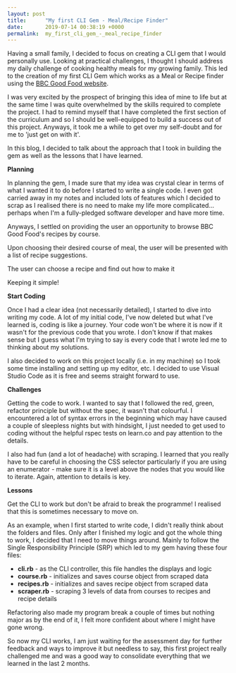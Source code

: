 ```yaml
---
layout: post
title:      "My first CLI Gem - Meal/Recipe Finder"
date:       2019-07-14 00:38:19 +0000
permalink:  my_first_cli_gem_-_meal_recipe_finder
---
```



Having a small family, I decided to focus on creating a CLI gem that I would personally use. Looking at practical challenges, I thought I should address my daily challenge of cooking healthy meals for my growing family. This led to the creation of my first CLI Gem which works as a Meal or Recipe finder using the [BBC Good Food website](http://https://www.bbcgoodfood.com/recipes). 

I was very excited by the prospect of bringing this idea of mine to life but at the same time I was quite overwhelmed by the skills required to complete the project. I had to remind myself that I have completed the first section of the curriculum and so I should be well-equipped to build a success out of this project. Anyways, it took me a while to get over my self-doubt and for me to 'just get on with it'. 

In this blog, I decided to talk about the approach that I took in building the gem as well as the lessons that I have learned. 

**Planning**

In planning the gem, I made sure that my idea was crystal clear in terms of what I wanted it to do before I started to write a single code. I even got carried away in my notes and included lots of features which I decided to scrap as I realised there is no need to make my life more complicated... perhaps when I'm a fully-pledged software developer and have more time. 

Anyways, I settled on providing the user an opportunity to browse BBC Good Food's recipes by course. 

Upon choosing their desired course of meal, the user will be presented with a list of recipe suggestions. 

The user can choose a recipe and find out how to make it 

Keeping it simple! 

**Start Coding**

Once I had a clear idea (not necessarily detailed), I started to dive into writing my code. A lot of my initial code, I've now deleted but what I've learned is, coding is like a journey. Your code won't be where it is now if it wasn't for the previous code that you wrote. I don't know if that makes sense but I guess what I'm trying to say is every code that I wrote led me to thinking about my solutions. 

I also decided to work on this project locally (i.e. in my machine) so I took some time installing and setting up my editor, etc. I decided to use Visual Studio Code as it is free and seems straight forward to use. 

**Challenges**

Getting the code to work. I wanted to say that I followed the red, green, refactor principle but without the spec, it wasn't that colourful. I encountered a lot of syntax errors in the beginning which may have caused a couple of sleepless nights but with hindsight, I just needed to get used to coding without the helpful rspec tests on learn.co and pay attention to the details. 

I also had fun (and a lot of headache) with scraping. I learned that you really have to be careful in choosing the CSS selector particularly if you are using an enumerator - make sure it is a level above the nodes that you would like to iterate. 
Again, attention to details is key. 

**Lessons**

Get the CLI to work but don't be afraid to break the programme! I realised that this is sometimes necessary to move on. 

As an example, when I first started to write code, I didn't really think about the folders and files. Only after I finished my logic and got the whole thing to work, I decided that I need to move things around. Mainly to follow the Single Responsibility Principle (SRP) which led to my gem having these four files: 

* **cli.rb** - as the CLI controller, this file handles the displays and logic 
* **course.rb** - initializes and saves course object from scraped data
* **recipes.rb** - initializes and saves recipe object from scraped data
* **scraper.rb**  - scraping 3 levels of data from courses to recipes and recipe details 

Refactoring also made my program break a couple of times but nothing major as by the end of it, I felt more confident about where I might have gone wrong. 

So now my CLI works, I am just waiting for the assessment day for further feedback and ways to improve it but needless to say, this first project really challenged me and was a good way to consolidate everything that we learned in the last 2 months. 









